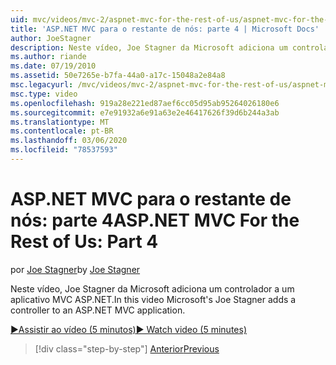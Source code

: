 ```yaml
---
uid: mvc/videos/mvc-2/aspnet-mvc-for-the-rest-of-us/aspnet-mvc-for-the-rest-of-us-part-4
title: 'ASP.NET MVC para o restante de nós: parte 4 | Microsoft Docs'
author: JoeStagner
description: Neste vídeo, Joe Stagner da Microsoft adiciona um controlador a um aplicativo MVC ASP.NET.
ms.author: riande
ms.date: 07/19/2010
ms.assetid: 50e7265e-b7fa-44a0-a17c-15048a2e84a8
msc.legacyurl: /mvc/videos/mvc-2/aspnet-mvc-for-the-rest-of-us/aspnet-mvc-for-the-rest-of-us-part-4
msc.type: video
ms.openlocfilehash: 919a28e221ed87aef6cc05d95ab95264026180e6
ms.sourcegitcommit: e7e91932a6e91a63e2e46417626f39d6b244a3ab
ms.translationtype: MT
ms.contentlocale: pt-BR
ms.lasthandoff: 03/06/2020
ms.locfileid: "78537593"
---
```

# <a name="aspnet-mvc-for-the-rest-of-us-part-4"></a><span data-ttu-id="bb8fd-103">ASP.NET MVC para o restante de nós: parte 4</span><span class="sxs-lookup"><span data-stu-id="bb8fd-103">ASP.NET MVC For the Rest of Us: Part 4</span></span>

<span data-ttu-id="bb8fd-104">por [Joe Stagner](https://github.com/JoeStagner)</span><span class="sxs-lookup"><span data-stu-id="bb8fd-104">by [Joe Stagner](https://github.com/JoeStagner)</span></span>

<span data-ttu-id="bb8fd-105">Neste vídeo, Joe Stagner da Microsoft adiciona um controlador a um aplicativo MVC ASP.NET.</span><span class="sxs-lookup"><span data-stu-id="bb8fd-105">In this video Microsoft's Joe Stagner adds a controller to an ASP.NET MVC application.</span></span>

[<span data-ttu-id="bb8fd-106">&#9654;Assistir ao vídeo (5 minutos)</span><span class="sxs-lookup"><span data-stu-id="bb8fd-106">&#9654; Watch video (5 minutes)</span></span>](https://channel9.msdn.com/Blogs/ASP-NET-Site-Videos/aspnet-mvc-for-the-rest-of-us-part-4)

> [!div class="step-by-step"]
> [<span data-ttu-id="bb8fd-107">Anterior</span><span class="sxs-lookup"><span data-stu-id="bb8fd-107">Previous</span></span>](aspnet-mvc-for-the-rest-of-us-part-3.md)
